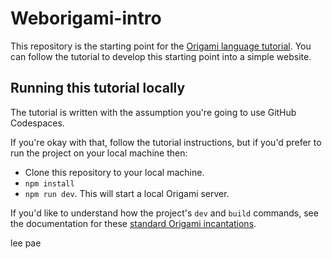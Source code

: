 # Weborigami-intro

This repository is the starting point for the [Origami language tutorial](https://weborigami.org/language/tutorial.html). You can follow the tutorial to develop this starting point into a simple website.

## Running this tutorial locally

The tutorial is written with the assumption you're going to use GitHub Codespaces.

If you're okay with that, follow the tutorial instructions, but if you'd prefer to run the project on your local machine then:

- Clone this repository to your local machine.
- `npm install`
- `npm run dev`. This will start a local Origami server.

If you'd like to understand how the project's `dev` and `build` commands, see the documentation for these [standard Origami incantations](https://weborigami.org/cli/incantations.html).

lee pae
